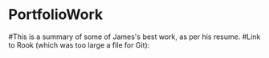 # PortfolioWork

#This is a summary of some of James's best work, as per his resume.
#Link to Rook (which was too large a file for Git):
